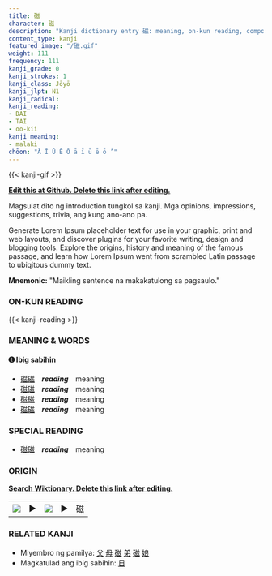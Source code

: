 ```yaml
---
title: 磁
character: 磁
description: "Kanji dictionary entry 磁: meaning, on-kun reading, compounds, origin, related kanji"
content_type: kanji
featured_image: "/磁.gif"
weight: 111
frequency: 111
kanji_grade: 0
kanji_strokes: 1
kanji_class: Jōyō
kanji_jlpt: N1
kanji_radical: 
kanji_reading: 
- DAI
- TAI
- oo-kii
kanji_meaning:
- malaki
chōon: "Ā Ī Ū Ē Ō ā ī ū ē ō ’"
---
```

[//]: # (Don't edit the line below. Kanji animated GIF code is automatically generated.)
{{< kanji-gif >}}

[//]: # (Edit below this line.)

**[Edit this at Github. Delete this link after editing.](https://github.com/tim0g/tim/tree/main/content/kanji/磁/index.md)**

Magsulat dito ng introduction tungkol sa kanji. Mga opinions, impressions, suggestions, trivia, ang kung ano-ano pa.

Generate Lorem Ipsum placeholder text for use in your graphic, print and web layouts, and discover plugins for your favorite writing, design and blogging tools. Explore the origins, history and meaning of the famous passage, and learn how Lorem Ipsum went from scrambled Latin passage to ubiqitous dummy text.
 
**Mnemonic:** "Maikling sentence na makakatulong sa pagsaulo."

### ON-KUN READING

[//]: # (Don't edit the line below. ON-KUN READING code is automatically generated.)
{{< kanji-reading >}}

### MEANING & WORDS

#### ➊ **Ibig sabihin**
  - [磁](../磁)[磁](../磁)　***reading***　meaning
  - [磁](../磁)[磁](../磁)　***reading***　meaning
  - [磁](../磁)[磁](../磁)　***reading***　meaning
  - [磁](../磁)[磁](../磁)　***reading***　meaning

### SPECIAL READING
  - [磁](../磁)[磁](../磁)　***reading***　meaning

### ORIGIN

**[Search Wiktionary. Delete this link after editing.](https://wiktionary.org/wiki/磁)**
<table class="kanji-table"><tr><td>
<img src="60px-磁-bronze.svg.png">
</td><td>▶</td><td>
<img src="60px-磁-oracle.svg.png">
</td><td>▶</td>
<td class="kanji-origin">磁</td>
</tr></table>

### RELATED KANJI
- Miyembro ng pamilya: [父](../父) [母](../母) [磁](../磁) [弟](../弟) [磁](../磁) [娘](../娘)
- Magkatulad ang ibig sabihin: [日](../日)
